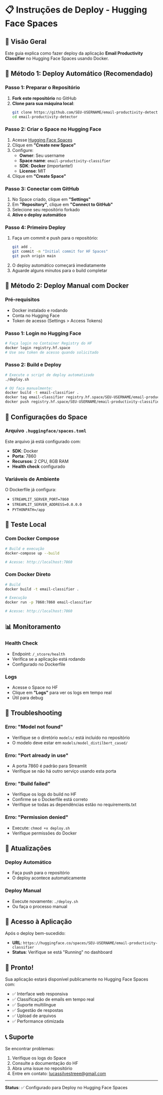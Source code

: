 # 📋 Instruções de Deploy - Hugging Face Spaces

## 🎯 Visão Geral

Este guia explica como fazer deploy da aplicação **Email Productivity Classifier** no Hugging Face Spaces usando Docker.

## 🚀 Método 1: Deploy Automático (Recomendado)

### Passo 1: Preparar o Repositório

1. **Fork este repositório** no GitHub
2. **Clone para sua máquina local**:
   ```bash
   git clone https://github.com/SEU-USERNAME/email-productivity-detector.git
   cd email-productivity-detector
   ```

### Passo 2: Criar o Space no Hugging Face

1. Acesse [Hugging Face Spaces](https://huggingface.co/spaces)
2. Clique em **"Create new Space"**
3. Configure:
   - **Owner**: Seu username
   - **Space name**: `email-productivity-classifier`
   - **SDK**: **Docker** (importante!)
   - **License**: MIT
4. Clique em **"Create Space"**

### Passo 3: Conectar com GitHub

1. No Space criado, clique em **"Settings"**
2. Em **"Repository"**, clique em **"Connect to GitHub"**
3. Selecione seu repositório forkado
4. **Ative o deploy automático**

### Passo 4: Primeiro Deploy

1. Faça um commit e push para o repositório:
   ```bash
   git add .
   git commit -m "Initial commit for HF Spaces"
   git push origin main
   ```
2. O deploy automático começará imediatamente
3. Aguarde alguns minutos para o build completar

## 🐳 Método 2: Deploy Manual com Docker

### Pré-requisitos

- Docker instalado e rodando
- Conta no Hugging Face
- Token de acesso (Settings > Access Tokens)

### Passo 1: Login no Hugging Face

```bash
# Faça login no Container Registry do HF
docker login registry.hf.space
# Use seu token de acesso quando solicitado
```

### Passo 2: Build e Deploy

```bash
# Execute o script de deploy automatizado
./deploy.sh

# OU faça manualmente:
docker build -t email-classifier .
docker tag email-classifier registry.hf.space/SEU-USERNAME/email-productivity-classifier:latest
docker push registry.hf.space/SEU-USERNAME/email-productivity-classifier:latest
```

## 🔧 Configurações do Space

### Arquivo `.huggingface/spaces.toml`

Este arquivo já está configurado com:

- **SDK**: Docker
- **Porta**: 7860
- **Recursos**: 2 CPU, 8GB RAM
- **Health check** configurado

### Variáveis de Ambiente

O Dockerfile já configura:

- `STREAMLIT_SERVER_PORT=7860`
- `STREAMLIT_SERVER_ADDRESS=0.0.0.0`
- `PYTHONPATH=/app`

## 🧪 Teste Local

### Com Docker Compose

```bash
# Build e execução
docker-compose up --build

# Acesse: http://localhost:7860
```

### Com Docker Direto

```bash
# Build
docker build -t email-classifier .

# Execução
docker run -p 7860:7860 email-classifier

# Acesse: http://localhost:7860
```

## 📊 Monitoramento

### Health Check

- Endpoint: `/_stcore/health`
- Verifica se a aplicação está rodando
- Configurado no Dockerfile

### Logs

- Acesse o Space no HF
- Clique em **"Logs"** para ver os logs em tempo real
- Útil para debug

## 🚨 Troubleshooting

### Erro: "Model not found"

- Verifique se o diretório `models/` está incluído no repositório
- O modelo deve estar em `models/model_distilbert_cased/`

### Erro: "Port already in use"

- A porta 7860 é padrão para Streamlit
- Verifique se não há outro serviço usando esta porta

### Erro: "Build failed"

- Verifique os logs do build no HF
- Confirme se o Dockerfile está correto
- Verifique se todas as dependências estão no requirements.txt

### Erro: "Permission denied"

- Execute: `chmod +x deploy.sh`
- Verifique permissões do Docker

## 🔄 Atualizações

### Deploy Automático

- Faça push para o repositório
- O deploy acontece automaticamente

### Deploy Manual

- Execute novamente: `./deploy.sh`
- Ou faça o processo manual

## 📱 Acesso à Aplicação

Após o deploy bem-sucedido:

- **URL**: `https://huggingface.co/spaces/SEU-USERNAME/email-productivity-classifier`
- **Status**: Verifique se está "Running" no dashboard

## 🎉 Pronto!

Sua aplicação estará disponível publicamente no Hugging Face Spaces com:

- ✅ Interface web responsiva
- ✅ Classificação de emails em tempo real
- ✅ Suporte multilíngue
- ✅ Sugestão de respostas
- ✅ Upload de arquivos
- ✅ Performance otimizada

## 📞 Suporte

Se encontrar problemas:

1. Verifique os logs do Space
2. Consulte a documentação do HF
3. Abra uma issue no repositório
4. Entre em contato: lucassilvestreee@gmail.com

---

**Status**: ✅ Configurado para Deploy no Hugging Face Spaces
